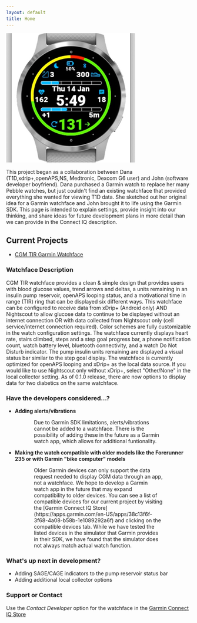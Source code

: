 ```yaml
---
layout: default
title: Home
---
```


![CoverImage](images/CoverImage.png)

This project began as a collaboration between Dana (T1D,xdrip+,openAPS,NS, Medtronic, Dexcom G6 user) and John (software developer boyfriend).  Dana purchased a Garmin watch to replace her many Pebble watches, but just couldn't find an existing watchface that provided everything she wanted for viewing T1D data.  She sketched out her original idea for a Garmin watchface and John brought it to life using the Garmin SDK.  This page is intended to explain settings, provide insight into our thinking, and share ideas for future development plans in more detail than we can provide in the Connect IQ description.

## Current Projects

- [CGM TIR Garmin Watchface](https://apps.garmin.com/en-US/apps/38c13f6f-3f68-4a08-b58b-1e1089292a6f)

### Watchface Description

CGM TIR watchface provides a clean & simple design that provides users with blood glucose values, trend arrows and deltas, a units remaining in an insulin pump reservoir, openAPS looping status, and a motivational time in range (TIR) ring that can be displayed six different ways.  This watchface can be configured to receive data from xDrip+ (Android only) AND Nightscout to allow glucose data to continue to be displayed without an internet connection OR with data collected from Nightscout only (cell service/internet connection required). Color schemes are fully customizable in the watch configuration settings. The watchface currently displays heart rate, stairs climbed, steps and a step goal progress bar, a phone notification count, watch battery level, bluetooth connectivity, and a watch Do Not Disturb indicator. The pump insulin units remaining are displayed a visual status bar similar to the step goal display.  The watchface is currently optimized for openAPS looping and xDrip+ as the local data source.  If you would like to use Nightscout only without xDrip+, select "Other/None" in the local collector setting.  As of 0.1.0 release, there are now options to display data for two diabetics on the same watchface.  



### Have the developers considered...?
-  <strong>Adding alerts/vibrations</strong>
<p style="margin-left:15%; margin-right:15%;">Due to Garmin SDK limitations, alerts/vibrations cannot be added to a watchface.  There is the possibility of adding these in the future as a Garmin watch app,    which allows for additional funtionality.</p>  

-  <strong>Making the watch compatible with older models like the Forerunner 235 or with Garmin "bike computer" models</strong>
<p style="margin-left:15%; margin-right:15%;">Older Garmin devices can only support the data request needed to display CGM data through an app, not a watchface.  We hope to develop a Garmin watch app in the future that may expand compatibility to older devices.  You can see a list of compatible devices for our current project by visiting the [Garmin Connect IQ Store](https://apps.garmin.com/en-US/apps/38c13f6f-3f68-4a08-b58b-1e1089292a6f) and clicking on the compatible devices tab.  While we have tested the listed devices in the simulator that Garmin provides in their SDK, we have found that the simulator does not always match actual watch function.</p>

### What's up next in development?
- Adding SAGE/CAGE indicators to the pump reservoir status bar
- Adding additional local collector options

### Support or Contact

Use the _Contact Developer_ option for the watchface in the [Garmin Connect IQ Store](https://apps.garmin.com/en-US/apps/38c13f6f-3f68-4a08-b58b-1e1089292a6f)

